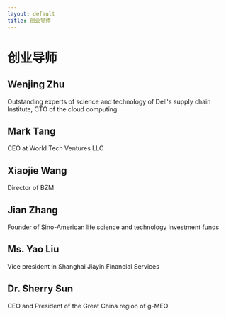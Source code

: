```yaml
---
layout: default
title: 创业导师
---
```

# 创业导师

## Wenjing Zhu
Outstanding experts of science and technology of Dell's supply chain Institute, CTO of the cloud computing 

## Mark Tang
CEO at World Tech Ventures LLC

## Xiaojie Wang
Director of BZM

## Jian Zhang
Founder of Sino-American life science and technology investment funds

## Ms. Yao Liu
Vice president in Shanghai Jiayin Financial Services 

## Dr. Sherry Sun
CEO and President of the Great China region of g-MEO

